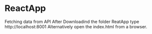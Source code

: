 # ReactApp
Fetching data from API
After Downloadind the folder ReatApp
type http://localhost:8001
Alternatively open the index.html from a browser.
